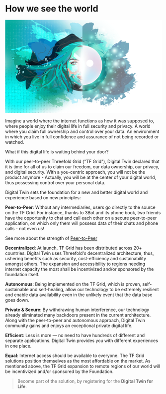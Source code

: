 # How we see the world 

![](img/landing_header.png)


Imagine a world where the internet functions as how it was supposed to, where people enjoy their digital life in full security and privacy. A world where you claim full ownership and control over your data. An environment in which you live in full confidence and assurance of not being recorded or watched.

What if this digital life is waiting behind your door?

With our peer-to-peer Threefold Grid ("TF Grid"), Digital Twin declared that it is time for all of us to claim our freedom, our data ownership, our privacy, and digital security. With a you-centric approach, you will not be the product anymore - Actually, you will be at the center of your digital world, thus possessing control over your personal data. 

Digital Twin sets the foundation for a new and better digital world and experience based on new principles:

**Peer-to-Peer**: Without any intermediaries, users go directly to the source on the TF Grid. For instance, thanks to 3Bot and its phone book, two friends have the opportunity to chat and call each other on a secure peer-to-peer application, on which only them will possess data of their chats and phone calls - not even us!

See more about the strength of [Peer-to-Peer](power_of_p2p)

**Decentralized**: At launch, TF Grid has been distributed across 20+ countries. Digital Twin uses Threefold's decentralized architecture, thus, ushering benefits such as security, cost-efficiency and sustainability amongst others. The expansion and accessibility to regions needing internet capacity the most shall be incentivized and/or sponsored by the foundation itself. 

**Autonomous**: Being implemented on the TF Grid, which is proven, self-sustainable and self-healing, allow our technology to be extremely resilient and enable data availability even in the unlikely event that the data base goes down. 

**Private & Secure**: By withdrawing human interference, our technology already eliminated many backdoors present in the current architecture. Along with the peer-to-peer and autonomous approach, Digital Twin community gains and enjoys an exceptional private digital life. 

**Efficient**: Less is more — no need to have hundreds of different and separate applications. Digital Twin provides you with different experiences in one place.

**Equal**: Internet access should be available to everyone. The TF Grid solutions position themselves as the most affordable on the market. As mentioned above, the TF Grid expansion to remote regions of our world will be incentivized and/or sponsored by the Foundation.

> Become part of the solution, by registering for the **Digital Twin for Life**.